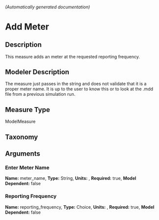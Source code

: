 

###### (Automatically generated documentation)

# Add Meter

## Description
This measure adds an meter at the requested reporting frequency.

## Modeler Description
The measure just passes in the string and does not validate that it is a proper meter name. It is up to the user to know this or to look at the .mdd file from a previous simulation run.

## Measure Type
ModelMeasure

## Taxonomy


## Arguments


### Enter Meter Name

**Name:** meter_name,
**Type:** String,
**Units:** ,
**Required:** true,
**Model Dependent:** false

### Reporting Frequency

**Name:** reporting_frequency,
**Type:** Choice,
**Units:** ,
**Required:** true,
**Model Dependent:** false




